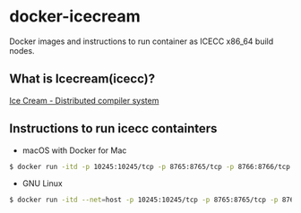 # docker-icecream
Docker images and instructions to run container as ICECC x86_64 build nodes.

## What is Icecream(icecc)?
[Ice Cream - Distributed compiler system](https://github.com/icecc/icecream)

## Instructions to run icecc containters
- macOS with Docker for Mac
```bash
$ docker run -itd -p 10245:10245/tcp -p 8765:8765/tcp -p 8766:8766/tcp -p 8765:8765/udp <docker_repo_name/img_id>
```

- GNU Linux
```bash
$ docker run -itd --net=host -p 10245:10245/tcp -p 8765:8765/tcp -p 8766:8766/tcp -p 8765:8765/udp <docker_repo_name/img_id>
```
